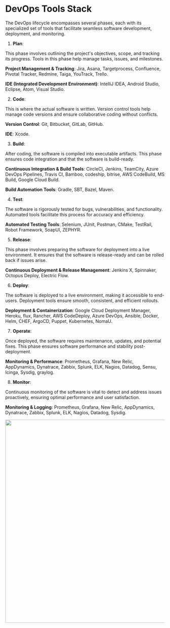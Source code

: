 # DevOps Tools Stack

The DevOps lifecycle encompasses several phases, each with its specialized set of tools that facilitate seamless software development, deployment, and monitoring.

1.  **Plan**:
    
This phase involves outlining the project's objectives, scope, and tracking its progress. Tools in this phase help manage tasks, issues, and milestones.

   **Project Management & Tracking**: Jira, Asana, Targetprocess, Confluence, Pivotal Tracker, Redmine, Taiga, YouTrack, Trello.
   
   **IDE (Integrated Development Environment)**: IntelliJ IDEA, Android Studio, Eclipse, Atom, Visual Studio.
   
2.  **Code**:
    
This is where the actual software is written. Version control tools help manage code versions and ensure collaborative coding without conflicts.

 **Version Control**: Git, Bitbucket, GitLab, GitHub.
 
 **IDE**: Xcode.
 
3.  **Build**:
    
After coding, the software is compiled into executable artifacts. This phase ensures code integration and that the software is build-ready.
    
**Continuous Integration & Build Tools**: CircleCI, Jenkins, TeamCity, Azure DevOps Pipelines, Travis CI, Bamboo, codeship, bitrise, AWS CodeBuild, MS Build, Google Cloud Build.

**Build Automation Tools**: Gradle, SBT, Bazel, Maven.

4.  **Test**:
    
The software is rigorously tested for bugs, vulnerabilities, and functionality. Automated tools facilitate this process for accuracy and efficiency.

   **Automated Testing Tools**: Selenium, JUnit, Postman, CMake, TestRail, Robot Framework, SoapUI, ZEPHYR.
   
5.  **Release**:
    
   This phase involves preparing the software for deployment into a live environment. It ensures that the software is release-ready and can be rolled back if issues arise.
   
   **Continuous Deployment & Release Management**: Jenkins X, Spinnaker, Octopus Deploy, Electric Flow.
   
6.  **Deploy**:
    
   The software is deployed to a live environment, making it accessible to end-users. Deployment tools ensure smooth, consistent, and efficient rollouts.
   
 **Deployment & Containerization**: Google Cloud Deployment Manager, Heroku, flux, Rancher, AWS CodeDeploy, Azure DevOps, Ansible, Docker, Helm, CHEF, ArgoCD, Puppet, Kubernetes, NomaU.
 
7.  **Operate**:
    
   Once deployed, the software requires maintenance, updates, and potential fixes. This phase ensures software performance and stability post-deployment.
   
  **Monitoring & Performance**: Prometheus, Grafana, New Relic, AppDynamics, Dynatrace, Zabbix, Splunk, ELK, Nagios, Datadog, Sensu, Icinga, Sysdig, graylog.
  
8.  **Monitor**:
    
   Continuous monitoring of the software is vital to detect and address issues proactively, ensuring optimal performance and user satisfaction.
   
 **Monitoring & Logging**: Prometheus, Grafana, New Relic, AppDynamics, Dynatrace, Zabbix, Splunk, ELK, Nagios, Datadog, Sysdig.

<p></p>
<p>
  <img src="../images/kubernetes/do1.png" style="width: 640px">
</p>